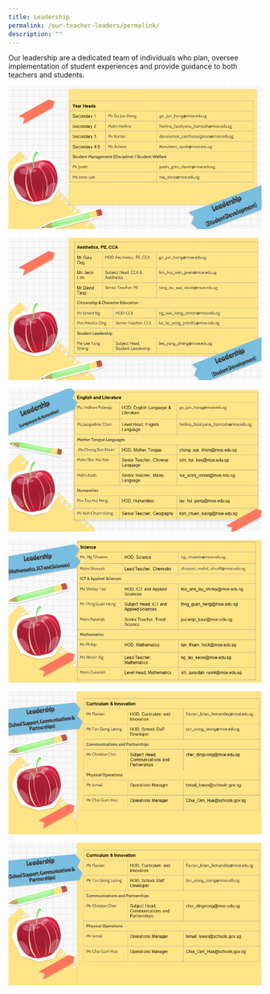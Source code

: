 ```yaml
---
title: Leadership
permalink: /our-teacher-leaders/permalink/
description: ""
---
```

Our leadership are a dedicated team of individuals who plan, oversee implementation of student experiences and provide guidance to both teachers and students.

![](/images/Leadership%20and%20Form%20Teachers/Slide1.png)

![](/images/Leadership%20and%20Form%20Teachers/Slide2.png)

![](/images/Leadership%20and%20Form%20Teachers/Slide3.png)

![](/images/Leadership%20and%20Form%20Teachers/Slide4.png)

![](/images/Leadership%20and%20Form%20Teachers/Slide5.png)

![](/images/Leadership%20and%20Form%20Teachers/Slide6.png)
